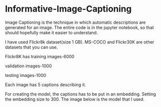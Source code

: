 # Informative-Image-Captioning
Image Captioning is the technique in which automatic descriptions are generated for an image. 
The entire code is in the jupyter notebook, so that should hopefully make it easier to understand. 

I have used Flickr8k dataset(size 1 GB). MS-COCO and Flickr30K are other datasets that you can use.

Flickr8K has training images-6000

validation images-1000

testing images-1000

Each image has 5 captions describing it.

For creating the model, the captions has to be put in an embedding. Setting the embedding size to 300. The image below is the model that I used.
